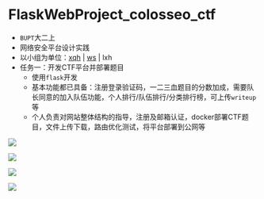# FlaskWebProject_colosseo_ctf
- `BUPT`大二上
- 网络安全平台设计实践
- 以小组为单位：[xqh](https://github.com/xiaoxiaorenwu) | [ws](https://github.com/ws0407) | lxh
- 任务一：开发CTF平台并部署题目
  - 使用`flask`开发
  - 基本功能都已具备：注册登录验证码，一二三血题目的分数加成，需要队长同意的加入队伍功能，个人排行/队伍排行/分类排行榜，可上传`writeup`等
  - 个人负责对网站整体结构的指导，注册及邮箱认证，docker部署CTF题目，文件上传下载，路由优化测试，将平台部署到公网等
  
![](https://md.byr.moe/uploads/upload_be757e51ec1728a57760d1d3270e84fe.png)
    
![](https://md.byr.moe/uploads/upload_389bcd28ace9ea058376df7894a065bb.png)

![](https://md.byr.moe/uploads/upload_4232b4d5dcc50424a8b1e6bb26ea920d.png)

![](https://md.byr.moe/uploads/upload_44a6e74473bb9140bf83787e99652b58.png)
